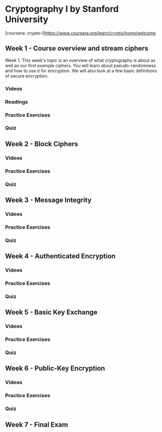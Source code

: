# Cryptography I by Stanford University
[coursera: crypto-I]https://www.coursera.org/learn/crypto/home/welcome

## Week 1 - Course overview and stream ciphers

Week 1. This week's topic is an overview of what cryptography is about as well as our first example ciphers. You will learn about pseudo-randomness and how to use it for encryption. We will also look at a few basic definitions of secure encryption.

### Videos
### Readings
### Practice Exercises
### Quiz

## Week 2 - Block Ciphers
### Videos
### Practice Exercises
### Quiz

## Week 3 - Message Integrity
### Videos
### Practice Exercises
### Quiz

## Week 4 - Authenticated Encryption
### Videos
### Practice Exercises
### Quiz

## Week 5 - Basic Key Exchange
### Videos
### Practice Exercises
### Quiz

## Week 6 - Public-Key Encryption
### Videos
### Practice Exercises
### Quiz

## Week 7 - Final Exam